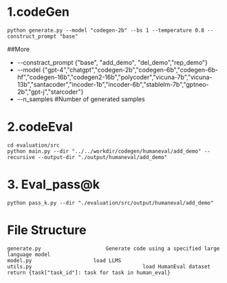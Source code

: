 # 1.codeGen

    python generate.py --model "codegen-2b" --bs 1 --temperature 0.8 --construct_prompt "base"
##More
+ --constract_prompt {"base", "add_demo", "del_demo","rep_demo"}
+ --model {"gpt-4","chatgpt","codegen-2b","codegen-6b","codegen-6b-hf","codegen-16b","codegen2-16b","polycoder","vicuna-7b","vicuna-13b","santacoder","incoder-1b","incoder-6b","stablelm-7b","gptneo-2b","gpt-j","starcoder"}
+ --n_samples  #Number of generated samples
# 2.codeEval

    cd evaluation/src
    python main.py --dir "../../workdir/codegen/humaneval/add_demo" --recursive --output-dir "./output/humaneval/add_demo"
# 3. Eval_pass@k
    python pass_k.py --dir "./evaluation/src/output/humaneval/add_demo"


# File Structure

    generate.py			            Generate code using a specified large language model
    model.py				    load LLMS
    utils.py                                    load HumanEval dataset   return {task["task_id"]: task for task in human_eval}
  
